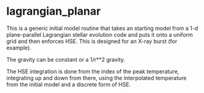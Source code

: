 # lagrangian_planar

This is a generic initial model routine that takes an starting model
from a 1-d plane-parallel Lagrangian stellar evolution code and puts
it onto a uniform grid and then enforces HSE.  This is designed for
an X-ray burst (for example).

The gravity can be constant or a 1/r**2 gravity.

The HSE integration is done from the index of the peak temperature,
integrating up and down from there, using the interpolated temperature
from the initial model and a discrete form of HSE.

